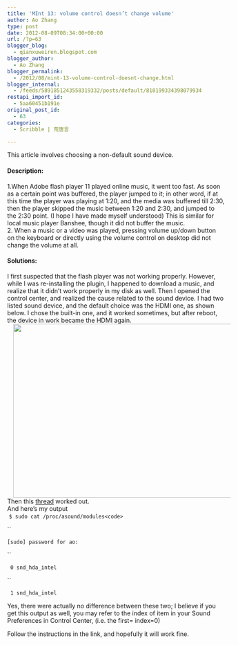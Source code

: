 ```yaml
---
title: 'MInt 13: volume control doesn’t change volume'
author: Ao Zhang
type: post
date: 2012-08-09T08:34:00+00:00
url: /?p=63
blogger_blog:
  - qianxuweiren.blogspot.com
blogger_author:
  - Ao Zhang
blogger_permalink:
  - /2012/08/mint-13-volume-control-doesnt-change.html
blogger_internal:
  - /feeds/5891851243558319332/posts/default/810199334398079934
restapi_import_id:
  - 5aa60451b191e
original_post_id:
  - 63
categories:
  - Scribble | 荒唐言

---
```

This article involves choosing a non-default sound device.

#### Description:

<div>
  1.When Adobe flash player 11 played online music, it went too fast. As soon as a certain point was buffered, the player jumped to it; in other word, if at this time the player was playing at 1:20, and the media was buffered till 2:30, then the player skipped the music between 1:20 and 2:30, and jumped to the 2:30 point. (I hope I have made myself understood) This is similar for local music player Banshee, though it did not buffer the music.
</div>

<div>
</div>

<div>
  2. When a music or a video was played, pressing volume up/down button on the keyboard or directly using the volume control on desktop did not change the volume at all.&nbsp;
</div>

<div>
</div>

<div>
</div>

#### Solutions:&nbsp;

<div>
  I first suspected that the flash player was not working properly. However, while I was re-installing the plugin, I happened to download a music, and realize that it didn&#8217;t work properly in my disk as well. Then I opened the control center, and realized the cause related to the sound device. I had two listed sound device, and the default choice was the HDMI one, as shown below. I chose the built-in one, and it worked sometimes, but after reboot, the device in work became the HDMI again.
</div>

<div style="clear:both;text-align:center;">
  <a href="http://wp.docker.localhost:8000/wp-content/uploads/2018/03/4328e-selection_002-1.png" style="margin-left:1em;margin-right:1em;"><img loading="lazy" decoding="async" border="0" height="402" src="http://wp.docker.localhost:8000/wp-content/uploads/2018/03/4328e-selection_002-1.png?w=300" width="640" /></a>
</div>

<div>
</div>

<div>
  Then this <a href="http://forums.linuxmint.com/viewtopic.php?f=48&t=95337" target="_blank">thread</a> worked out.
</div>

<div>
  And here&#8217;s my output
</div>

<div>
  &nbsp;<code>$ sudo cat /proc/asound/modules&lt;code>&nbsp;</code></code>
</div>

``

<div>
  <code>[sudo] password for ao:&nbsp;</code>
</div>

``

<div>
  <code>&nbsp;0 snd_hda_intel</code>
</div>

``

<div>
  <code>&nbsp;1 snd_hda_intel</code>
</div>

<div>
</div>

<div>
</div>

Yes, there were actually no difference between these two; I believe if you get this output as well, you may refer to the index of item in your Sound Preferences in Control Center, (i.e. the first= index=0)

Follow the instructions in the link, and hopefully it will work fine.